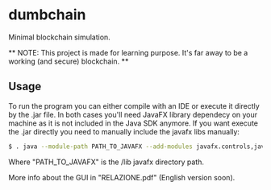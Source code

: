 # dumbchain
Minimal blockchain simulation.

** NOTE: This project is made for learning purpose. It's far away to be a working (and secure) blockchain. **

## Usage

To run the program you can either compile with an IDE or execute it directly by the .jar file. In both cases you'll need JavaFX library dependecy on your machine as it is not included in the Java SDK anymore. If you want execute the .jar directly you need to manually include the javafx libs manually: 

```sh
$ . java --module-path PATH_TO_JAVAFX --add-modules javafx.controls,javafx.fxml,javafx.graphics,javafx.web -jar DumbchainGUI.jar    
```

Where "PATH_TO_JAVAFX" is the /lib javafx directory path.

More info about the GUI in "RELAZIONE.pdf" (English version soon).
